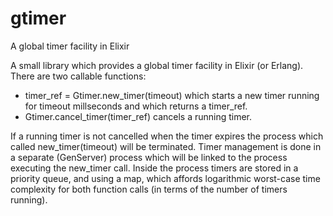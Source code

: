 # gtimer
A global timer facility in Elixir

A small library which provides a global timer facility in Elixir (or Erlang). There are two callable functions:
  - timer_ref = Gtimer.new_timer(timeout) 
    which starts a new timer running for timeout millseconds and which returns a timer_ref.
  - Gtimer.cancel_timer(timer_ref) 
    cancels a running timer.

If a running timer is not cancelled when the timer expires the process which called new_timer(timeout) will be terminated. 
Timer management is done in a separate (GenServer) process which will be linked to the process executing the new_timer call.
Inside the process timers are stored in a priority queue, and using a map, which affords logarithmic worst-case time complexity for both function calls 
(in terms of the number of timers running). 
